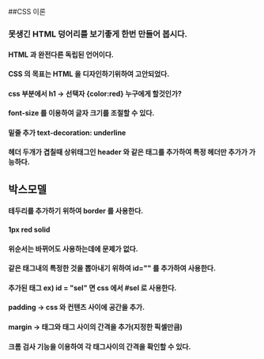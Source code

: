 ##CSS 이론

### 못생긴 HTML 덩어리를 보기좋게 한번 만들어 봅시다.

#### HTML 과 완전다른 독립된 언어이다.
#### CSS 의 목표는 HTML 을 디자인하기위하여 고안되었다.
#### css 부분에서 h1 -> 선택자 {color:red} 누구에게 할것인가?
#### font-size 를 이용하여 글자 크기를 조절할 수 있다.
#### 밑줄 추가 text-decoration: underline
#### 헤더 두개가 겹칠때 상위태그인 header 와 같은 태그를 추가하여 특정 헤더만 추가가 가능하다.

## 박스모델

#### 테두리를 추가하기 위하여 border 를 사용한다.
#### 1px red solid
#### 위순서는 바뀌어도 사용하는데에 문제가 없다.
#### 같은 태그내의 특정한 것을 뽑아내기 위하여 id="" 를 추가하여 사용한다.
#### 추가된 태그 ex) id = "sel" 면 css 에서 #sel 로 사용한다.
#### padding -> css 와 컨텐츠 사이에 공간을 추가.
#### margin -> 태그와 태그 사이의 간격을 추가(지정한 픽셀만큼)
#### 크롬 검사 기능을 이용하여 각 태그사이의 간격을 확인할 수 있다.